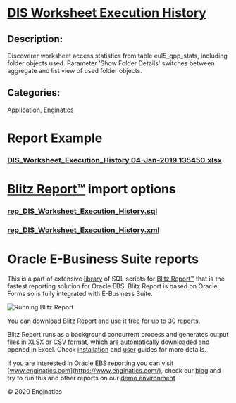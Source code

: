 # [DIS Worksheet Execution History](https://www.enginatics.com/reports/dis-worksheet-execution-history)
## Description: 
Discoverer worksheet access statistics from table eul5_qpp_stats, including folder objects used.
Parameter 'Show Folder Details' switches between aggregate and list view of used folder objects.
## Categories: 
[Application](https://www.enginatics.com/library/?pg=1&category[]=Application), [Enginatics](https://www.enginatics.com/library/?pg=1&category[]=Enginatics)
# Report Example
### [DIS_Worksheet_Execution_History 04-Jan-2019 135450.xlsx](https://www.enginatics.com/example/dis-worksheet-execution-history)
# [Blitz Report™](https://www.enginatics.com/blitz-report) import options
### [rep_DIS_Worksheet_Execution_History.sql](https://www.enginatics.com/export/dis-worksheet-execution-history)
### [rep_DIS_Worksheet_Execution_History.xml](https://www.enginatics.com/xml/dis-worksheet-execution-history)
# Oracle E-Business Suite reports

This is a part of extensive [library](https://www.enginatics.com/library/) of SQL scripts for [Blitz Report™](https://www.enginatics.com/blitz-report/) that is the fastest reporting solution for Oracle EBS. Blitz Report is based on Oracle Forms so is fully integrated with E-Business Suite. 

![Running Blitz Report](https://www.enginatics.com/wp-content/uploads/2018/01/Running-blitz-report.png) 

You can [download](https://www.enginatics.com/download/) Blitz Report and use it [free](https://www.enginatics.com/pricing/) for up to 30 reports. 

Blitz Report runs as a background concurrent process and generates output files in XLSX or CSV format, which are automatically downloaded and opened in Excel. Check [installation](https://www.enginatics.com/installation-guide/) and [user](https://www.enginatics.com/user-guide/) guides for more details.

If you are interested in Oracle EBS reporting you can visit [www.enginatics.com](https://www.enginatics.com/), check our [blog](https://www.enginatics.com/blog) and try to run this and other reports on our [demo environment](http://demo.enginatics.com/)

© 2020 Enginatics